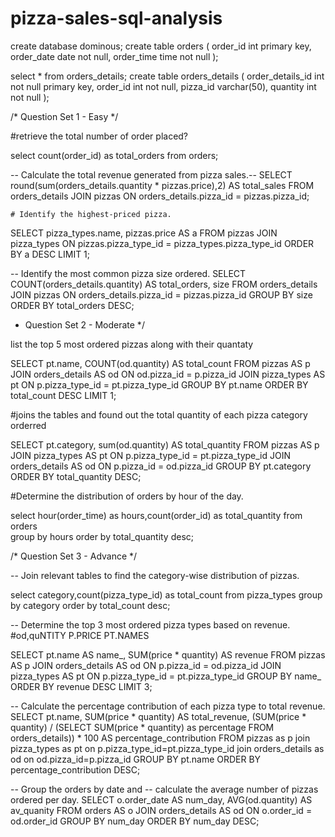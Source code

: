 # pizza-sales-sql-analysis

create database dominous;
create table orders (
order_id int primary key,
order_date date not null,
order_time time not null
);

select * from orders_details;
create table orders_details (
order_details_id int not null primary key,
order_id int not null,
pizza_id varchar(50),
quantity int not null
);


/*	Question Set 1 - Easy */


#retrieve the total number of order placed?

select count(order_id) as total_orders
from orders;


-- Calculate the total revenue generated from pizza sales.-- 
SELECT 
    round(sum(orders_details.quantity * pizzas.price),2) AS total_sales
FROM
    orders_details
        JOIN
    pizzas ON orders_details.pizza_id = pizzas.pizza_id;
    
    
    # Identify the highest-priced pizza.
SELECT 
    pizza_types.name, pizzas.price AS a
FROM
    pizzas
        JOIN
    pizza_types ON pizzas.pizza_type_id = pizza_types.pizza_type_id
ORDER BY a DESC
LIMIT 1;


-- Identify the most common pizza size ordered.
SELECT 
    COUNT(orders_details.quantity) AS total_orders, size
FROM
    orders_details
        JOIN
    pizzas ON orders_details.pizza_id = pizzas.pizza_id
GROUP BY size
ORDER BY total_orders DESC;


* Question Set 2 - Moderate */

  
list the top 5 most ordered pizzas  along with their quantaty

SELECT 
    pt.name, COUNT(od.quantity) AS total_count
FROM
    pizzas AS p
        JOIN
    orders_details AS od ON od.pizza_id = p.pizza_id
        JOIN
    pizza_types AS pt ON p.pizza_type_id = pt.pizza_type_id
GROUP BY pt.name
ORDER BY total_count DESC
LIMIT 1;



  
#joins the tables and found out the total quantity of each pizza category orderred

SELECT 
    pt.category, sum(od.quantity) AS total_quantity
FROM
    pizzas AS p
        JOIN
    pizza_types AS pt ON p.pizza_type_id = pt.pizza_type_id
        JOIN
    orders_details AS od ON p.pizza_id = od.pizza_id
GROUP BY pt.category
ORDER BY total_quantity DESC;



#Determine the distribution of orders by hour of the day.

select hour(order_time) as hours,count(order_id) as total_quantity
from orders  
group by hours
order by total_quantity desc;



/* Question Set 3 - Advance */

-- Join relevant tables to find the category-wise distribution of pizzas.

select category,count(pizza_type_id) as total_count
 from pizza_types
 group by category
 order by total_count desc;
 

 
 -- Determine the top 3 most ordered pizza types based on revenue.\
#od,quNTITY P.PRICE PT.NAMES

SELECT 
    pt.name AS name_, SUM(price * quantity) AS revenue
FROM
    pizzas AS p
        JOIN
    orders_details AS od ON p.pizza_id = od.pizza_id
        JOIN
    pizza_types AS pt ON p.pizza_type_id = pt.pizza_type_id
GROUP BY name_
ORDER BY revenue DESC
LIMIT 3;




-- Calculate the percentage contribution of each pizza type to total revenue.
SELECT 
    pt.name,
    SUM(price * quantity) AS total_revenue,
    (SUM(price * quantity) / (SELECT SUM(price * quantity) as percentage FROM orders_details)) * 100 AS percentage_contribution
FROM pizzas as p
join pizza_types as pt on p.pizza_type_id=pt.pizza_type_id
join orders_details as od on od.pizza_id=p.pizza_id
GROUP BY pt.name
ORDER BY percentage_contribution DESC;
 
 
 
 -- Group the orders by date and 
-- calculate the average number of pizzas ordered per day.
SELECT 
    o.order_date AS num_day, AVG(od.quantity) AS av_quanity
FROM
    orders AS o
        JOIN
    orders_details AS od ON o.order_id = od.order_id
GROUP BY num_day
ORDER BY num_day DESC;

